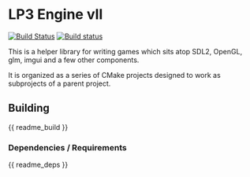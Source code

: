 # LP3 Engine vII

[![Build Status](https://travis-ci.org/TimSimpson/Lp3-Engine.svg?branch=master)](https://travis-ci.org/TimSimpson/Lp3-Engine)
[![Build status](https://ci.appveyor.com/api/projects/status/hro698ynw2t40014?svg=true)](https://ci.appveyor.com/project/TimSimpson/lp3-engine)

This is a helper library for writing games which sits atop SDL2, OpenGL, glm, imgui and a few other components.

It is organized as a series of CMake projects designed to work as subprojects of a parent project.

## Building

{{ readme_build }}

### Dependencies / Requirements

{{ readme_deps }}
